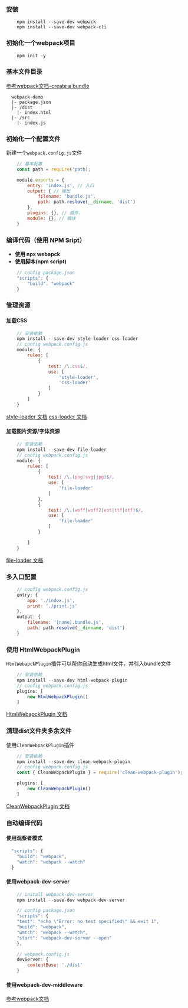 ### 安装
```javasrcipt
    npm install --save-dev webpack
    npm install --save-dev webpack-cli
```
### 初始化一个webpack项目
```javascript
    npm init -y
```

### 基本文件目录
[参考webpack文档-create a bundle](https://webpack.js.org/guides/getting-started/#creating-a-bundle)
```
  webpack-demo
  |- package.json
  |- /dist
    |- index.html
  |- /src
    |- index.js
```

### 初始化一个配置文件
新建一个`webpack.config.js`文件
```javascript
    // 基本配置
    const path = require('path);

    module.exports = {
        entry: 'index.js', // 入口
        output: { // 输出
            filename: 'bundle.js',
            path: path.reslove(__dirname, 'dist')
        },
        plugins: {}, // 插件，
        module: {}, // 模块 
    }
```

### 编译代码（使用 NPM Sript）
- **使用 npx webapck**
- **使用脚本(npm script)**
```javascript
    // config package.json
    "scripts": {
        "build": "webpack"
    }
```

### 管理资源
#### 加载CSS
```javascript
    // 安装依赖
    npm install --save-dev style-loader css-loader
    // config webpack.config.js
    module: {
        rules: [
            {
                test: /\.css$/,
                use: [
                    'style-loader',
                    'css-loader'
                ]
            }
        ]
    }
```
[style-loader 文档](https://webpack.js.org/loaders/style-loader/)
[css-loader 文档](https://webpack.js.org/loaders/css-loader/)

#### 加载图片资源/字体资源
```javascript
    // 安装依赖
    npm install --save-dev file-loader
    // config webpack.config.js
    module: {
        rules: [
            {
                test: /\.(png|svg|jpg)$/,
                use: [
                    'file-loader'
                ]                
            },
            {
                test: /\.(woff|woff2|eot|ttf|otf)$/,
                use: [
                    'file-loader'
                ]
            }

        ]
    }
```
[file-loader 文档](https://webpack.js.org/loaders/file-loader/)

### 多入口配置
```javascript
    // config webpack.config.js
    entry: {
        app: './index.js',
        print: './print.js'
    },
    output: {
        filename: '[name].bundle.js',
        path: path.resolve(__dirname, 'dist')
    }
```

### 使用 HtmlWebpackPlugin
`HtmlWebapckPlugin`插件可以帮你自动生成html文件，并引入bundle文件
```javascript
    // 安装依赖
    npm install --save-dev html-webpack-plugin
    // config webpack.config.js
    plugins: [
        new HtmlWebpackPlugin()
    ]
```
[HtmlWebapckPlugin 文档](https://webpack.js.org/plugins/html-webpack-plugin/)

### 清理dist文件夹多余文件
使用`CleanWebpackPlugin`插件
```javascript
    // 安装依赖
    npm install --save-dev clean-webpack-plugin
    // config webpack.config.js
    const { CleanWebpackPlugin } = require('clean-webpack-plugin');

    plugins: [
        new CleanWebpackPlugin()
    ]
```
[CleanWebpackPlugin 文档](https://github.com/johnagan/clean-webpack-plugin)

### 自动编译代码
#### 使用观察者模式
```javascript
  "scripts": {
    "build": "webpack",
    "watch": "webpack --watch"
  }
```
#### 使用webpack-dev-server
```javascript
    // install webpack-dev-server
    npm install --save-dev webpack-dev-server

    // config package.json
    "scripts": {
    "test": "echo \"Error: no test specified\" && exit 1",
    "build": "webpack",
    "watch": "webpack --watch",
    "start": "webpack-dev-server --open"
    },

    // webpack.config.js
    devServer: {
        contentBase: './dist'
    }

```

#### 使用webpack-dev-middleware
[参考webpack文档](https://webpack.js.org/guides/development/#using-webpack-dev-middleware)